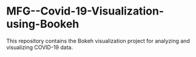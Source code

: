 # MFG--Covid-19-Visualization-using-Bookeh
This repository contains the Bokeh visualization project for analyzing and visualizing COVID-19 data.
